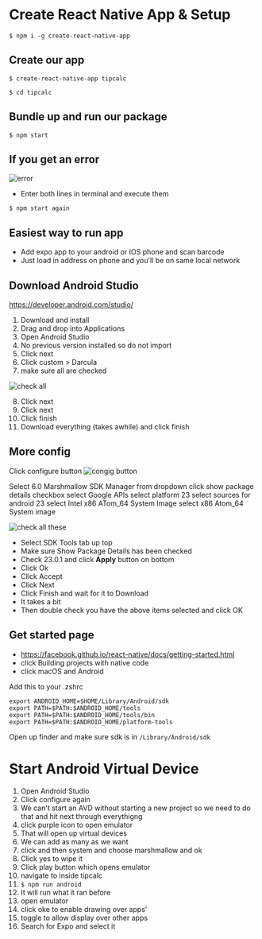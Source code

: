 # Create React Native App & Setup
`$ npm i -g create-react-native-app`

## Create our app
`$ create-react-native-app tipcalc`

`$ cd tipcalc`

## Bundle up and run our package
`$ npm start`

## If you get an error
![error](https://i.imgur.com/JVmkseZ.png)

* Enter both lines in terminal and execute them

`$ npm start again`

## Easiest way to run app
* Add expo app to your android or IOS phone and scan barcode
* Just load in address on phone and you'll be on same local network

## Download Android Studio
https://developer.android.com/studio/

1. Download and install
2. Drag and drop into Applications
3. Open Android Studio
4. No previous version installed so do not import
5. Click next
6. Click custom > Darcula
7. make sure all are checked

![check all](https://i.imgur.com/hSGYEsy.png)

8. Click next
9. Click next
10. Click finish
11. Download everything (takes awhile) and click finish

## More config
Click configure button
![congig button](https://i.imgur.com/re3shyz.png)

Select 6.0 Marshmallow SDK Manager from dropdown
click show package details checkbox
select Google APIs
select platform 23
select sources for android 23
select Intel x86 ATom_64 System Image
select x86 Atom_64 System image

![check all these](https://i.imgur.com/NY7Tvke.png)

* Select SDK Tools tab up top
* Make sure Show Package Details has been checked
* Check 23.0.1 and click **Apply** button on bottom
* Click Ok
* Click Accept
* Click Next
* Click Finish and wait for it to Download
* It takes a bit
* Then double check you have the above items selected and click OK

## Get started page
* https://facebook.github.io/react-native/docs/getting-started.html
* click Building projects with native code
* click macOS and Android

Add this to your .zshrc

```
export ANDROID_HOME=$HOME/Library/Android/sdk
export PATH=$PATH:$ANDROID_HOME/tools
export PATH=$PATH:$ANDROID_HOME/tools/bin
export PATH=$PATH:$ANDROID_HOME/platform-tools
```

Open up finder and make sure sdk is in `/Library/Android/sdk`

# Start Android Virtual Device
1. Open Android Studio
2. Click configure again
3. We can't start an AVD without starting a new project so we need to do that and hit next through everythigng
4. click purple icon to open emulator
5. That will open up virtual devices
6. We can add as many as we want
7. click and then system and choose marshmallow and ok
8. Click yes to wipe it
9. Click play button which opens emulator
10. navigate to inside tipcalc
11. `$ npm run android`
12. It will run what it ran before
13. open emulator
14. click oke to enable drawing over apps'
15. toggle to allow display over other apps
16. Search for Expo and select it
